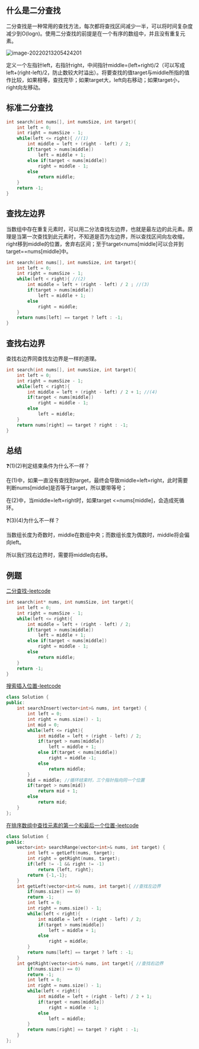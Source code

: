 ## 什么是二分查找

二分查找是一种常用的查找方法，每次都将查找区间减少一半，可以将时间复杂度减少到O(logn)。使用二分查找的前提是在一个有序的数组中，并且没有重复元素。

![image-20220213205424201](https://gitee.com/huanghaoh/imgbed/raw/master/img/202202132054259.png)

定义一个左指针left，右指针right，中间指针middle=(left+right)/2（可以写成left+(right-left)/2，防止数较大时溢出）。将要查找的值target与middle所指的值作比较，如果相等，查找完毕；如果target大，left向右移动；如果target小，right向左移动。

## 标准二分查找

~~~C++
int search(int nums[], int numsSize, int target){
    int left = 0;
    int right = numsSize - 1;
    while(left <= right){ //(1)
        int middle = left + (right - left) / 2;
        if(target > nums[middle])
            left = middle + 1;
        else if(target < nums[middle])
            right = middle - 1; 
        else
            return middle;
    }
    return -1;
}
~~~

## 查找左边界

当数组中存在重复元素时，可以用二分法查找左边界，也就是最左边的此元素。原理是当第一次查找到此元素时，不知道是否为左边界，所以查找区间向左收缩，right移到middle的位置，舍弃右区间；至于target<nums[middle]可以合并到target==nums[middle]中。

~~~C++
int search(int nums[], int numsSize, int target){
    int left = 0;
    int right = numsSize - 1;
    while(left < right){ //(2)
        int middle = left + (right - left) / 2 ; //(3)
        if(target > nums[middle])
            left = middle + 1;
        else
            right = middle; 
    }
    return nums[left] == target ? left : -1;
}
~~~

## 查找右边界

查找右边界同查找左边界是一样的道理。

~~~C++
int search(int nums[], int numsSize, int target){
    int left = 0;
    int right = numsSize - 1;
    while(left < right){
        int middle = left + (right - left) / 2 + 1; //(4)
        if(target < nums[middle]) 
            right = middle - 1;
        else
            left = middle;
    }
    return nums[right] == target ? right : -1;
}
~~~

## 总结

❓(1)(2)判定结束条件为什么不一样？

在(1)中，如果一直没有查找到target，最终会导致middle=left=right，此时需要判断nums[middle]是否等于target，所以要带等号；

在(2)中，当middle=left=right时，如果target <=nums[middle]，会造成死循环。

❓(3)(4)为什么不一样？

当数组长度为奇数时，middle在数组中央；而数组长度为偶数时，middle将会偏向left。

所以我们找右边界时，需要将middle向右移。

## 例题

[ 二分查找-leetcode](https://leetcode-cn.com/problems/binary-search/)

~~~C
int search(int* nums, int numsSize, int target){
    int left = 0;
    int right = numsSize - 1;
    while(left <= right){
        int middle = left + (right - left) / 2;
        if(target > nums[middle])
            left = middle + 1;
        else if(target < nums[middle])
            right = middle - 1;
        else
            return middle;
    }
    return -1;
}
~~~

[搜索插入位置-leetcode](https://leetcode-cn.com/problems/search-insert-position/)

~~~C++
class Solution {
public:
    int searchInsert(vector<int>& nums, int target) {
        int left = 0;
        int right = nums.size() - 1;
        int mid = 0;
        while(left <= right){
            int middle = left + (right - left) / 2;
            if(target > nums[middle])
                left = middle + 1;
            else if(target < nums[middle])
                right = middle -1;
            else
                return middle;
        }
        mid = middle; //循环结束时，三个指针指向同一个位置
        if(target > nums[mid])
            return mid + 1;
        else
            return mid;
    }
};
~~~

[在排序数组中查找元素的第一个和最后一个位置-leetcode](https://leetcode-cn.com/problems/find-first-and-last-position-of-element-in-sorted-array/)

~~~C++
class Solution {
public:
    vector<int> searchRange(vector<int>& nums, int target) {
        int left = getLeft(nums, target);
        int right = getRight(nums, target);
        if(left != -1 && right != -1)
            return {left, right};  
        return {-1,-1}; 
    }
    int getLeft(vector<int>& nums, int target){ //查找左边界
        if(nums.size() == 0)
        return -1;
        int left = 0;
        int right = nums.size() - 1;
        while(left < right){
            int middle = left + (right - left) / 2; 
            if(target > nums[middle])
                left = middle + 1;
            else 
                right = middle;
        }
        return nums[left] == target ? left : -1;
    }
    int getRight(vector<int>& nums, int target){ //查找右边界
        if(nums.size() == 0)
        return -1;
        int left = 0;
        int right = nums.size() - 1;
        while(left < right){
            int middle = left + (right - left) / 2 + 1; 
            if(target < nums[middle])
                right = middle - 1;
            else 
                left = middle;
        }
        return nums[right] == target ? right : -1;
    }
};
~~~

